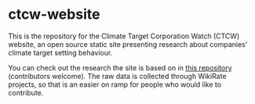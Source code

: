 # ctcw-website

This is the repository for the Climate Target Corporation Watch (CTCW) website, an open source static site presenting research about companies' climate target setting behaviour.

You can check out the research the site is based on in [this repository](https://github.com/ctcw/ctcw-research) (contributors welcome). The raw data is collected through WikiRate projects, so that is an easier on ramp for people who would like to contribute.

